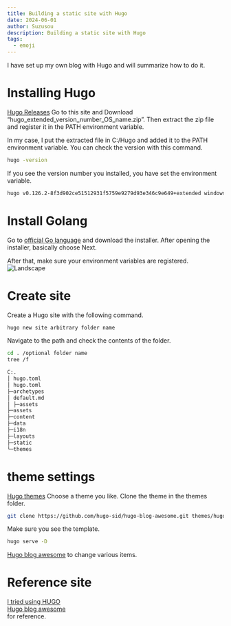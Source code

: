 ```yaml
---
title: Building a static site with Hugo
date: 2024-06-01
author: Suzusou
description: Building a static site with Hugo
tags:
  - emoji
---
```


I have set up my own blog with Hugo and will summarize how to do it.  
# Installing Hugo  
[Hugo Releases](https://github.com/gohugoio/hugo/releases) Go to this site and
Download “hugo_extended_version_number_OS_name.zip”. Then extract the zip file and register it in the PATH environment variable.

In my case, I put the extracted file in C:/Hugo and added it to the PATH environment variable.
You can check the version with this command.
```bash
hugo -version
```

If you see the version number you installed, you have set the environment variable.
```bash
hugo v0.126.2-8f3d902ce51512931f5759e9279d93e346c9e649+extended windows/amd64 BuildDate=2024-05-30T15:19:22Z VendorInfo=gohugoio
````


# Install Golang  
Go to [official Go language](https://go.dev/dl/) and download the installer.
After opening the installer, basically choose Next.

After that, make sure your environment variables are registered.
![Landscape](環境変数.png)

# Create site
Create a Hugo site with the following command.
```bash
hugo new site arbitrary folder name
```
Navigate to the path and check the contents of the folder.
```bash
cd . /optional folder name
tree /f
````

````bash
C:.
│ hugo.toml
│ hugo.toml
├─archetypes
│ default.md
│ ├─assets
├─assets
├─content
├─data
├─i18n
├─layouts
├─static
└─themes
````

# theme settings
[Hugo themes](https://themes.gohugo.io/) Choose a theme you like.
Clone the theme in the themes folder.
```bash
git clone https://github.com/hugo-sid/hugo-blog-awesome.git themes/hugo-blog-awesome
```
Make sure you see the template.

```bash
hugo serve -D
```
[Hugo blog awesome](https://themes.gohugo.io/themes/hugo-blog-awesome/) to change various items.

# Reference site
[I tried using HUGO](https://zenn.dev/ttr0108/articles/1_hugo_introduction)   
[Hugo blog awesome](https://themes.gohugo.io/themes/hugo-blog-awesome/)  
 for reference. 